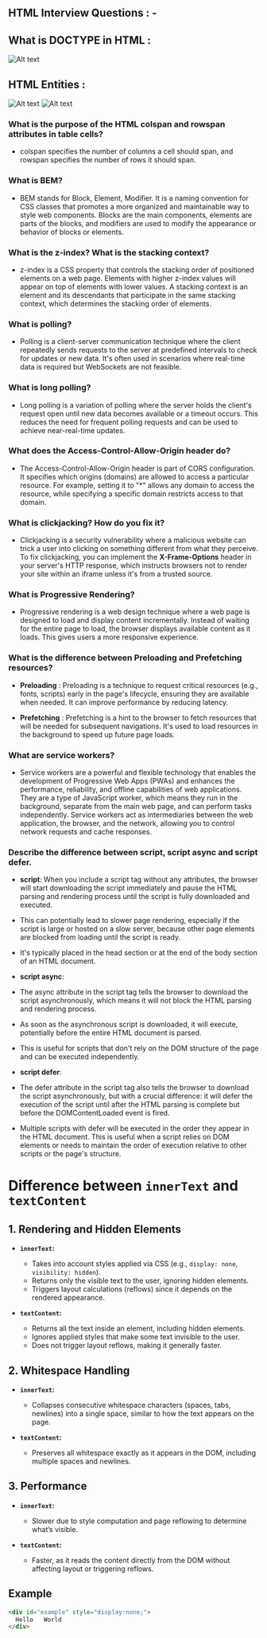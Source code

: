 ## HTML Interview Questions : - 

## What is DOCTYPE in HTML : 

![Alt text](image.png)

## HTML Entities : 

![Alt text](image-1.png)
![Alt text](image-2.png)

### What is the purpose of the HTML colspan and rowspan attributes in table cells?

-   colspan specifies the number of columns a cell should span, and rowspan specifies the number of rows it should span.



### What is BEM?

-   BEM stands for Block, Element, Modifier. It is a naming convention for CSS classes that promotes a more organized and maintainable way to style web components. Blocks are the main components, elements are parts of the blocks, and modifiers are used to modify the appearance or behavior of blocks or elements.


### What is the z-index? What is the stacking context?

-   z-index is a CSS property that controls the stacking order of positioned elements on a web page. Elements with higher z-index values will appear on top of elements with lower values. A stacking context is an element and its descendants that participate in the same stacking context, which determines the stacking order of elements.


### What is polling?

-   Polling is a client-server communication technique where the client repeatedly sends requests to the server at predefined intervals to check for updates or new data. It's often used in scenarios where real-time data is required but WebSockets are not feasible.


### What is long polling?

-    Long polling is a variation of polling where the server holds the client's request open until new data becomes available or a timeout occurs. This reduces the need for frequent polling requests and can be used to achieve near-real-time updates.


### What does the Access-Control-Allow-Origin header do?

-   The Access-Control-Allow-Origin header is part of CORS configuration. It specifies which origins (domains) are allowed to access a particular resource. For example, setting it to "*" allows any domain to access the resource, while specifying a specific domain restricts access to that domain.


### What is clickjacking? How do you fix it?

-   Clickjacking is a security vulnerability where a malicious website can trick a user into clicking on something different from what they perceive. To fix clickjacking, you can implement the **X-Frame-Options** header in your server's HTTP response, which instructs browsers not to render your site within an iframe unless it's from a trusted source.

### What is Progressive Rendering?

-   Progressive rendering is a web design technique where a web page is designed to load and display content incrementally. Instead of waiting for the entire page to load, the browser displays available content as it loads. This gives users a more responsive experience.


### What is the difference between Preloading and Prefetching resources?

-   **Preloading** : Preloading is a technique to request critical resources (e.g., fonts, scripts) early in the page's lifecycle, ensuring they are available when needed. It can improve performance by reducing latency.

-   **Prefetching** : Prefetching is a hint to the browser to fetch resources that will be needed for subsequent navigations. It's used to load resources in the background to speed up future page loads.


### What are service workers?

-  Service workers are a powerful and flexible technology that enables the development of Progressive Web Apps (PWAs) and enhances the performance, reliability, and offline capabilities of web applications. They are a type of JavaScript worker, which means they run in the background, separate from the main web page, and can perform tasks independently. Service workers act as intermediaries between the web application, the browser, and the network, allowing you to control network requests and cache responses.



### Describe the difference between script, script async and script defer.

-   **script**: When you include a script tag without any attributes, the browser will start downloading the script immediately and pause the HTML parsing and rendering process until the script is fully downloaded and executed.

-   This can potentially lead to slower page rendering, especially if the script is large or hosted on a slow server, because other page elements are blocked from loading until the script is ready.

-   It's typically placed in the head section or at the end of the body section of an HTML document.

-   **script async**:

-   The async attribute in the script tag tells the browser to download the script asynchronously, which means it will not block the HTML parsing and rendering process.

-   As soon as the asynchronous script is downloaded, it will execute, potentially before the entire HTML document is parsed.

-   This is useful for scripts that don't rely on the DOM structure of the page and can be executed independently.

-   **script defer**:

-   The defer attribute in the script tag also tells the browser to download the script asynchronously, but with a crucial difference: it will defer the execution of the script until after the HTML parsing is complete but before the DOMContentLoaded event is fired.

-   Multiple scripts with defer will be executed in the order they appear in the HTML document.
This is useful when a script relies on DOM elements or needs to maintain the order of execution relative to other scripts or the page's structure.


# Difference between `innerText` and `textContent`

## 1. Rendering and Hidden Elements
- **`innerText`:**
  - Takes into account styles applied via CSS (e.g., `display: none`, `visibility: hidden`).
  - Returns only the visible text to the user, ignoring hidden elements.
  - Triggers layout calculations (reflows) since it depends on the rendered appearance.

- **`textContent`:**
  - Returns all the text inside an element, including hidden elements.
  - Ignores applied styles that make some text invisible to the user.
  - Does not trigger layout reflows, making it generally faster.

## 2. Whitespace Handling
- **`innerText`:**
  - Collapses consecutive whitespace characters (spaces, tabs, newlines) into a single space, similar to how the text appears on the page.

- **`textContent`:**
  - Preserves all whitespace exactly as it appears in the DOM, including multiple spaces and newlines.

## 3. Performance
- **`innerText`:**
  - Slower due to style computation and page reflowing to determine what’s visible.

- **`textContent`:**
  - Faster, as it reads the content directly from the DOM without affecting layout or triggering reflows.

## Example

```html
<div id="example" style="display:none;">
  Hello   World
</div>
